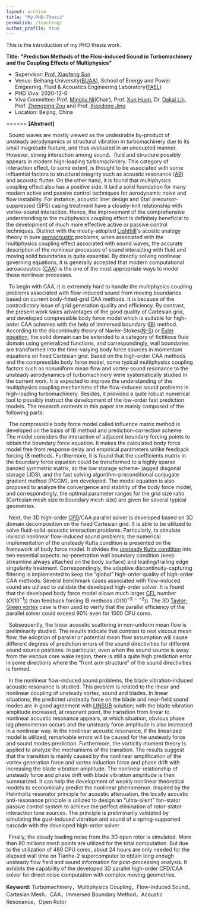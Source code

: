 ```yaml
---
layout: archive
title: "My-PHD-Thesis"
permalink: /teaching/
author_profile: true
---
```


This is the introduction of my PHD thesis work. 

**Title: "Prediction Methods of the Flow-induced Sound in Turbomachinery and the Coupling Effects of Multiphysics"**

  * Supervisor: [Prof. Xiaofeng Sun](http://shi.buaa.edu.cn/sunxiaofeng/en/index.htm)
  * Venue: Beihang University([BUAA](https://ev.buaa.edu.cn/)), School of Energy and Power Enigeering, Fluid & Acoustics Engineering Laboratory([FAEL](http://riae.buaa.edu.cn/info/1033/3037.htm))
  * PHD Viva: 2020-12-6
  * Viva Committee: Prof. [Mingjiu Ni](https://people.ucas.edu.cn/~mjni?language=en)(Chair), Prof. [Xun Huan](http://www2.coe.pku.edu.cn/faculty/huangxun), Dr. [Dakai Lin](http://bj.comac.cc/), Prof. [Zhengping Zou](http://shi.buaa.edu.cn/zouzhengping/zh_CN/index.htm) and Prof. [Xiaodong Jing](https://www.researchgate.net/profile/Xiaodong-Jing)
  * Location: Beijing, China

======
**[Abstract]** 

&ensp;Sound waves are mostly viewed as the undesirable by-product of unsteady aerodynamics or structural vibration in turbomachinery due to its small magnitude feature, and thus evaluated in an uncoupled manner. However, strong interaction among sound、fluid and structure possibly appears in modern high-loading turbomachinery. This category of interaction effect, to some extent, is thought to be associated with some influential factors to structural integrity such as acoustic resonance ([AR](https://en.wikipedia.org/wiki/Acoustic_resonance)) and acoustic flutter. On the other hand, it is found that multiphysics coupling effect also has a positive side. It laid a solid foundation for many modern active and passive control techniques for aerodynamic noise and flow instability. For instance, acoustic liner design and Stall precursor-suppressed (SPS) casing treatment have a closely-knit relationship with vortex-sound interaction. Hence, the improvement of the comprehensive understanding to the multiphysics coupling effect is definitely beneficial to the development of much more effective active or passive control techniques. Distinct with the mostly-adopted [Lighthill](https://en.wikipedia.org/wiki/James_Lighthill)'s acostic analogy theory in pure [aeroacoustic](https://en.wikipedia.org/wiki/Aeroacoustics) problems, when associated with the multiphysics coupling effect associated with sound waves, the accurate description of the nonlinear processes of sound interacting with fluid and moving solid boundaries is quite essential. By directly solving nonlinear governing equations, it is generally accepted that modern computational aeroacoustics ([CAA](https://en.wikipedia.org/wiki/Computational_aeroacoustics)) is the one of the most appropriate ways to model these nonlinear processes. 
  
&ensp;To begin with CAA, it is extremely hard to handle the multiphysics coupling problems associated with flow-induced sound from moving boundaries based on current body-fitted-grid CAA methods. It is because of the contradictory issue of grid generation quality and efficiency. By contrast, the present work takes advantages of the good quality of Cartesian grid, and developed compressible body force model which is suitable for high-order CAA schemes with the help of immersed boundary ([IB](https://en.wikipedia.org/wiki/Immersed_boundary_method)) method. According to the discontinuity theory of Navier-Stokes([N-S](https://en.wikipedia.org/wiki/Navier%E2%80%93Stokes_equations)) or [Euler equation](https://en.wikipedia.org/wiki/Euler_equations_(fluid_dynamics)), the solid domain can be extended to a category of fictitious fluid domain using generalized functions, and correspondingly, wall boundaries are transformed into the time-varying body force sources in momentum equations on fixed Cartesian grid. Based on the high-order CAA methods and the compressible body force model, some typical multiphysics coupling factors such as nonuniform mean flow and vortex-sound resonance to the unsteady aerodynamics of turbomachinery were systematically studied in the current work. It is expected to improve the understanding of the multiphysics coupling mechanisms of the flow-induced sound problems in high-loading turbomachinery. Besides, it provided a quite robust numerical tool to possibly instruct the development of the low-order fast prediction models. The research contents in this paper are mainly composed of the following parts: 
  
&ensp;The compressible body force model called influence matrix method is developed on the basis of IB method and prediction-correction scheme. The model considers the interaction of adjacent boundary forcing points to obtain the boundary force equation. It makes the calculated body force model free from response delay and empirical parameters unlike feedback forcing IB methods. Furthermore, it is found that the coefficients matrix in the boundary force equation could be transformed to a highly sparse banded symmetric matrix, so the low storage scheme- jagged diagonal storage (JDS), and the fast solving algorithm-preconditional conjugate gradient method (PCGM), are developed. The model equation is also proposed to analyze the convergence and stability of the body force model, and correspondingly, the optimal parameter ranges for the grid size ratio (Cartesian mesh size to boundary mesh size) are given for several typical geometries. 
  
&ensp;Next, the 3D high-order [CFD](https://en.wikipedia.org/wiki/Computational_fluid_dynamics)/CAA parallel solver is developed based on 3D domain decomposition on the fixed Cartesian grid. It is able to be utilized to solve fluid-solid-acoustic interaction problems. Particularly, to simulate inviscid nonlinear flow-induced sound problems, the numerical implementation of the unsteady Kutta condition is presented on the framework of body force model. It divides the [unsteady Kutta condition](https://www.annualreviews.org/doi/abs/10.1146/annurev.fl.17.010185.002211?journalCode=fluid) into two essential aspects: no-penetration wall boundary condition (keep streamline always attached on the body surface) and leading/trailing edge singularity treatment. Correspondingly, the adaptive discontinuity-capturing filtering is implemented to keep the “global” high-order quality of high-order CAA methods. Several benchmark cases associated with flow-induced sound are utilized to validate the developed high-order solver. It is found that the developed body force model allows much larger [CFL](https://en.wikipedia.org/wiki/Courant%E2%80%93Friedrichs%E2%80%93Lewy_condition) number $(O(10^{-1}))$ than feedback forcing IB methods $(O(10^{-3 \sim -2}))$. The 3D [Taylor-Green vortex](https://en.wikipedia.org/wiki/Taylor%E2%80%93Green_vortex) case is then used to verify that the parallel efficiency of the parallel solver could exceed $90\%$ even for 1000 CPU cores. 
  
&ensp;Subsequently, the linear acoustic scattering in non-uniform mean flow is preliminarily studied. The results indicate that contrast to real viscous mean flow, the adoption of parallel or potential mean flow assumption will cause different degrees of prediction errors of the sound directivities for different sound source positions. In particular, even when the sound source is away from the viscous core wake region, there is still a quite high prediction error in some directions where the “front arm structure” of the sound directivities is formed. 
  
&ensp;In the nonlinear flow-induced sound problems, the blade vibration-induced acoustic resonance is studied. This problem is related to the linear and nonlinear coupling of unsteady vortex, sound and blades. In linear situations, the predicted unsteady force on the blade and near-field sound modes are in good agreement with [LINSUB](https://github.com/chenglong92/LINSUB) solution; with the blade vibration amplitude increased, at resonant point, the transition from linear to nonlinear acoustic resonance appears, at which situation, obvious phase lag phenomenon occurs and the unsteady force amplitude is also increased in a nonlinear way. In the nonlinear acoustic resonance, if the linearized model is utilized, remarkable errors will be caused for the unsteady force and sound modes prediction. Furthermore, the vorticity moment theory is applied to analyze the mechanisms of the transition. The results suggest that the transition is mainly caused by the nonlinear amplification of the vortex generation force and vortex induction force and phase drift with increasing the blade vibration amplitude. The nonlinear relationship of unsteady force and phase drift with blade vibration amplitude is then summarized. It can help the development of weakly nonlinear theoretical models to economically predict the nonlinear phenomenon. Inspired by the Helmholtz resonator principle for acoustic attenuation, the locally acoustic anti-resonance principle is utilized to design an “ultra-silent” fan-stator passive control system to achieve the perfect elimination of rotor-stator interaction tone sources. The principle is preliminarily validated by simulating the gust-induced vibration and sound of a spring-supported cascade with the developed high-order solver. 
  
&ensp;Finally, the steady loading noise from the 3D open rotor is simulated. More than 80 millions mesh points are utilized for the total computation. But due to the utilization of 480 CPU cores, about 24 hours are only needed for the elapsed wall time on Tianhe-2 supercomputer to obtain long enough unsteady flow field and sound information for post-processing analysis. It exhibits the capability of the developed 3D parallel high-order CFD/CAA solver for direct noise computation with complex moving geometries. 

**Keyword:** Turbomachinery，Multiphysics Coupling，Flow-induced Sound，Cartesian Mesh，CAA，Immersed Boundary Method，Acoustic Resonance，Open Rotor
